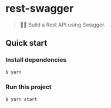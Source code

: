 # rest-swagger

> 🚀🌳 Build a Rest API using Swagger.

## Quick start

### Install dependencies

```sh
$ yarn
```

### Run this project

```sh
$ yarn start
```
